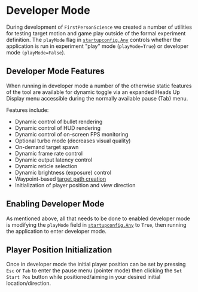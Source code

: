# Developer Mode
During development of `FirstPersonScience` we created a number of utilities for testing target motion and game play outside of the formal experiment definition. The `playMode` flag in [`startupconfig.Any`](../data-files/startupConfigReadme.md) controls whether the application is run in experiment "play" mode (`playMode=True`) or developer mode `(playMode=False`).

## Developer Mode Features
When running in developer mode a number of the otherwise static features of the tool are available for dynamic toggle via an expanded Heads Up Display menu accessible during the normally available pause (Tab) menu.

Features include:
* Dynamic control of bullet rendering
* Dynamic control of HUD rendering
* Dynamic control of on-screen FPS monitoring
* Optional turbo mode (decreases visual quality)
* On-demand target spawn
* Dynamic frame rate control
* Dynamic output latency control
* Dynamic reticle selection
* Dynamic brightness (exposure) control
* Waypoint-based [target path creation](./patheditor.md)
* Initialization of player position and view direction

## Enabling Developer Mode
As mentioned above, all that needs to be done to enabled developer mode is modifying the `playMode` field in [`startupconfig.Any`](../data-files/startupconfig.Any) to `True`, then running the application to enter developer mode.

## Player Position Initialization
Once in developer mode the initial player position can be set by pressing `Esc` or `Tab` to enter the pause menu (pointer mode) then clicking the `Set Start Pos` button while positioned/aiming in your desired initial location/direction.